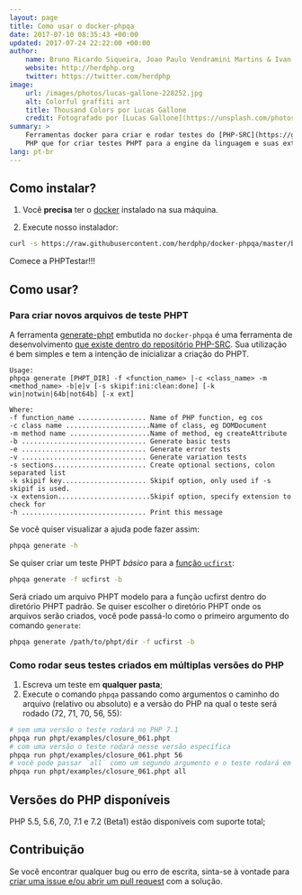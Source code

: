 ```yaml
---
layout: page
title: Como usar o docker-phpqa
date: 2017-07-10 08:35:43 +00:00
updated: 2017-07-24 22:22:00 +00:00
author:
    name: Bruno Ricardo Siqueira, Joao Paulo Vendramini Martins & Ivan Rosolen
    website: http://herdphp.org
    twitter: https://twitter.com/herdphp
image:
    url: /images/photos/lucas-gallone-228252.jpg
    alt: Colorful graffiti art
    title: Thousand Colors por Lucas Gallone
    credit: Fotografado por [Lucas Gallone](https://unsplash.com/photos/PVw_vtpCGaM).
summary: >
    Ferramentas docker para criar e rodar testes do [PHP-SRC](https://github.com/php/php-src) facilmente. A intenção dessa biblioteca é ajudar qualquer desenvolvedor
    PHP que for criar testes PHPT para a engine da linguagem e suas extensões core.
lang: pt-br
---
```

## Como instalar?

1. Você **precisa** ter o [docker][docker] instalado na sua máquina.

2. Execute nosso instalador:

````bash
curl -s https://raw.githubusercontent.com/herdphp/docker-phpqa/master/bin/installer.sh | bash
````

Comece a PHPTestar!!!

## Como usar?

### Para criar novos arquivos de teste PHPT

A ferramenta [generate-phpt][generate-phpt] embutida no `docker-phpqa` é uma ferramenta de desenvolvimento
[que existe dentro do repositório PHP-SRC][generate-phpt]. Sua utilização é bem simples e tem a intenção de inicializar a criação
do PHPT.

````
Usage:
phpqa generate [PHPT_DIR] -f <function_name> |-c <class_name> -m <method_name> -b|e|v [-s skipif:ini:clean:done] [-k win|notwin|64b|not64b] [-x ext]

Where:
-f function_name ................. Name of PHP function, eg cos
-c class name .....................Name of class, eg DOMDocument
-m method name ....................Name of method, eg createAttribute
-b ............................... Generate basic tests
-e ............................... Generate error tests
-v ............................... Generate variation tests
-s sections....................... Create optional sections, colon separated list
-k skipif key..................... Skipif option, only used if -s skipif is used.
-x extension.......................Skipif option, specify extension to check for
-h ............................... Print this message
````

Se você quiser visualizar a ajuda pode fazer assim:

````bash
phpqa generate -h
````

Se quiser criar um teste PHPT *básico* para a [função `ucfirst`][php-function-ucfirst]:

````bash
phpqa generate -f ucfirst -b
````

Será criado um arquivo PHPT modelo para a função ucfirst dentro do diretório PHPT padrão. Se quiser escolher
o diretório PHPT onde os arquivos serão criados, você pode passá-lo como o primeiro argumento do comando `generate`:

````bash
phpqa generate /path/to/phpt/dir -f ucfirst -b
````

### Como rodar seus testes criados em múltiplas versões do PHP

1. Escreva um teste em **qualquer pasta**;
2. Execute o comando `phpqa` passando como argumentos o caminho do arquivo (relativo ou absoluto) e a versão do PHP na qual o teste será rodado (72, 71, 70, 56, 55):

````bash
# sem uma versão o teste rodará no PHP 7.1
phpqa run phpt/examples/closure_061.phpt
# com uma versão o teste rodará nesse versão específica
phpqa run phpt/examples/closure_061.phpt 56
# você pode passar `all` como um segundo argumento e o teste rodará em todas as versões
phpqa run phpt/examples/closure_061.phpt all
````

## Versões do PHP disponíveis

PHP 5.5, 5.6, 7.0, 7.1 e 7.2 (Beta1) estão disponíveis com suporte total;

## Contribuição

Se você encontrar qualquer bug ou erro de escrita, sinta-se à vontade para [criar uma issue e/ou abrir um pull request][docker-phpqa]
com a solução.

[generate-phpt]: https://github.com/php/php-src/tree/master/scripts/dev/generate-phpt
[php-function-ucfirst]: http://php.net/manual/en/function.ucfirst.php
[docker-phpqa]: https://github.com/herdphp/docker-phpqa
[docker]: https://www.docker.com/community-edition
